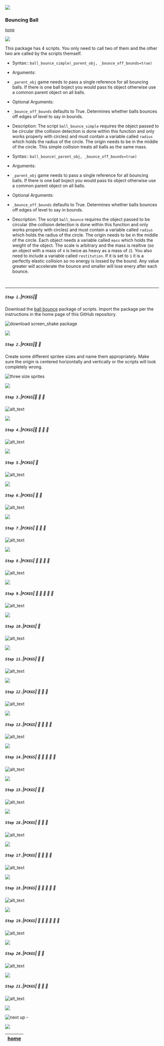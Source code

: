 ![](../images/line3.png)

### Bouncing Ball

<sub>[home](../README.md#user-content-gms2-packages---table-of-contents)</sub>

![](../images/line3.png)

This package has 4 scripts.  You only need to call two of them and the other two are called by the scripts themself.

* Syntax::
`ball_bounce_simple(_parent_obj, _bounce_off_bounds=true)`

* Arguments:
* `_parent_obj` game needs to pass a single reference for all bouncing balls.  If there is one ball boject you would pass tis object otherwise use a common parent object on all balls.

* Optional Arguments:
* `_bounce_off_bounds` defaults to True. Determines whether balls bounces off edges of level to say in bounds.

* Description:
The script `ball_bounce_simple` requires the object passed to be circular (the collision detection is done within this function and only works properly with circles) and must contain a variable called `radius` which holds the radius of the circle.  The origin needs to be in the middle of the circle.  This simple collision treats all balls as the same mass.

* Syntax::
`ball_bounce(_parent_obj, _bounce_off_bounds=true)`

* Arguments:
* `_parent_obj` game needs to pass a single reference for all bouncing balls.  If there is one ball boject you would pass tis object otherwise use a common parent object on all balls.

* Optional Arguments:
* `_bounce_off_bounds` defaults to True. Determines whether balls bounces off edges of level to say in bounds.

* Description:
The script `ball_bounce` requires the object passed to be circular (the collision detection is done within this function and only works properly with circles) and must contain a variable called `radius` which holds the radius of the circle.  The origin needs to be in the middle of the circle.  Each object needs a variable called `mass` which holds the weight of the object.  The scale is arbitrary and the mass is realtive (so an object with a mass of `4` is twice as heavy as a mass of `2`).  You also need to include a variable called `restitution`.  If it is set to `1` it is a perfectly elastic collision so no energy is lossed by the bound.  Any value greater will accelerate the bounce and smaller will lose enery after each bounce.

<br>

---

##### `Step 1.`\|`PCKGS`|:small_blue_diamond:

Download the [ball bounce](../packages/scr_ball_bounce.yymps) package of scripts. Import the package per the instructions in the home page of this GitHub repository.

![download screen_shake package](images/downloadPackage.png)

![](../images/line2.png)

##### `Step 2.`\|`PCKGS`|:small_blue_diamond: :small_blue_diamond: 

Create some different spritee sizes and name them appropriately.  Make sure the origin is centered horizontally and vertically or the scripts will look completely wrong.

![three size sprites](images/threeSizeSprites.png)

![](../images/line2.png)

##### `Step 3.`\|`PCKGS`|:small_blue_diamond: :small_blue_diamond: :small_blue_diamond:

![alt_text](images/parentObject.png)

![](../images/line2.png)

##### `Step 4.`\|`PCKGS`|:small_blue_diamond: :small_blue_diamond: :small_blue_diamond: :small_blue_diamond:

![alt_text](images/.png)

![](../images/line2.png)

##### `Step 5.`\|`PCKGS`| :small_orange_diamond:

![alt_text](images/.png)

![](../images/line2.png)

##### `Step 6.`\|`PCKGS`| :small_orange_diamond: :small_blue_diamond:

![alt_text](images/.png)

![](../images/line2.png)

##### `Step 7.`\|`PCKGS`| :small_orange_diamond: :small_blue_diamond: :small_blue_diamond:

![alt_text](images/.png)

![](../images/line2.png)

##### `Step 8.`\|`PCKGS`| :small_orange_diamond: :small_blue_diamond: :small_blue_diamond: :small_blue_diamond:

![alt_text](images/.png)

![](../images/line2.png)

##### `Step 9.`\|`PCKGS`| :small_orange_diamond: :small_blue_diamond: :small_blue_diamond: :small_blue_diamond: :small_blue_diamond:

![alt_text](images/.png)

![](../images/line2.png)

##### `Step 10.`\|`PCKGS`| :large_blue_diamond:

![alt_text](images/.png)

![](../images/line2.png)

##### `Step 11.`\|`PCKGS`| :large_blue_diamond: :small_blue_diamond: 

![alt_text](images/.png)

![](../images/line2.png)

##### `Step 12.`\|`PCKGS`| :large_blue_diamond: :small_blue_diamond: :small_blue_diamond: 

![alt_text](images/.png)

![](../images/line2.png)

##### `Step 13.`\|`PCKGS`| :large_blue_diamond: :small_blue_diamond: :small_blue_diamond:  :small_blue_diamond: 

![alt_text](images/.png)

![](../images/line2.png)

##### `Step 14.`\|`PCKGS`| :large_blue_diamond: :small_blue_diamond: :small_blue_diamond: :small_blue_diamond:  :small_blue_diamond: 

![alt_text](images/.png)

![](../images/line2.png)

##### `Step 15.`\|`PCKGS`| :large_blue_diamond: :small_orange_diamond: 

![alt_text](images/.png)

![](../images/line2.png)

##### `Step 16.`\|`PCKGS`| :large_blue_diamond: :small_orange_diamond:   :small_blue_diamond: 

![alt_text](images/.png)

![](../images/line2.png)

##### `Step 17.`\|`PCKGS`| :large_blue_diamond: :small_orange_diamond: :small_blue_diamond: :small_blue_diamond:

![alt_text](images/.png)

![](../images/line2.png)

##### `Step 18.`\|`PCKGS`| :large_blue_diamond: :small_orange_diamond: :small_blue_diamond: :small_blue_diamond: :small_blue_diamond:

![alt_text](images/.png)

![](../images/line2.png)

##### `Step 19.`\|`PCKGS`| :large_blue_diamond: :small_orange_diamond: :small_blue_diamond: :small_blue_diamond: :small_blue_diamond: :small_blue_diamond:

![alt_text](images/.png)

![](../images/line2.png)

##### `Step 20.`\|`PCKGS`| :large_blue_diamond: :large_blue_diamond:

![alt_text](images/.png)

![](../images/line2.png)

##### `Step 21.`\|`PCKGS`| :large_blue_diamond: :large_blue_diamond: :small_blue_diamond:

![alt_text](images/.png)

![](../images/line.png)

<!-- <img src="https://via.placeholder.com/1000x100/45D7CA/000000/?text=Package: Ball Bounce"> -->

![next up - ](images/banner.png)

![](../images/line.png)

| [home](../README.md#user-content-gms2-packages---table-of-contents)|
|---|
